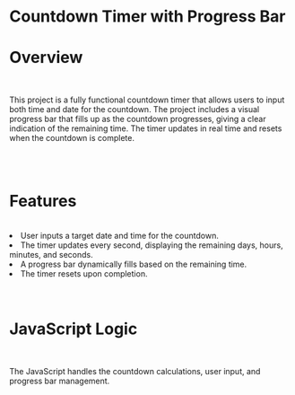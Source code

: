 # Countdown Timer with Progress Bar

<h1>Overview</h1> <br>
<p>This project is a fully functional countdown timer that allows users to input both time and date for the countdown. The project includes a visual progress bar that fills up as the countdown progresses, giving a clear indication of the remaining time. The timer updates in real time and resets when the countdown is complete.</p>

</br>
</br>
<h1>Features</h1> <br>
<li>User inputs a target date and time for the countdown.</li>
<li>The timer updates every second, displaying the remaining days, hours, minutes, and seconds.</li>
<li>A progress bar dynamically fills based on the remaining time.</li>
<li>The timer resets upon completion.</li>

</br>
</br>
<h1>JavaScript Logic</h1> <br>
<p>The JavaScript handles the countdown calculations, user input, and progress bar management.</p>


